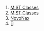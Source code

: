 
1. [MIST Classes](https://www.youtube.com/@mistclasses25/videos)
2. [MIST Classes](https://www.youtube.com/@mistclasses25/playlists)
3. [NovoNax](https://www.youtube.com/@NovoNexOfficial/playlists)
4. []